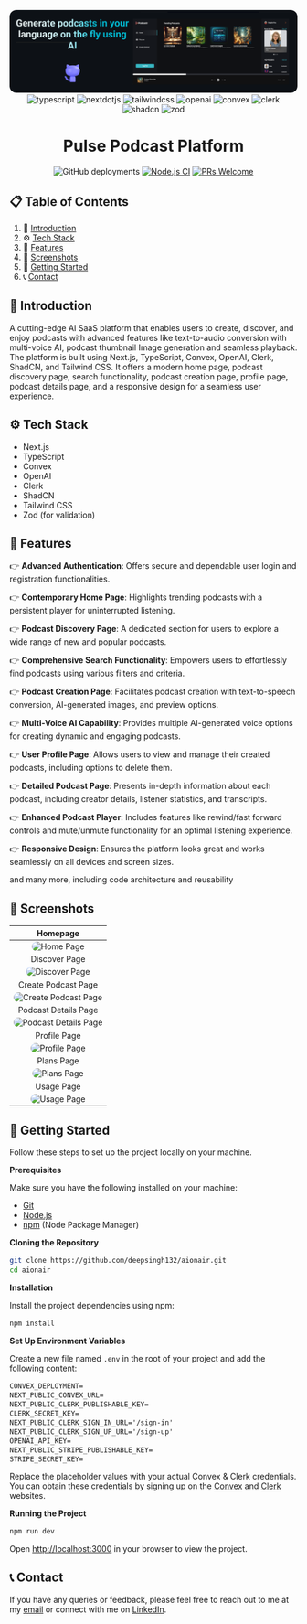 <div align="center">
  <br />
      <img src="public/banner.png" alt="Project Banner" style="border-radius:12px; max-width:100%;">
  <br />

  <div>
    <img src="https://img.shields.io/badge/-Typescript-black?style=for-the-badge&logoColor=white&logo=typescript&color=3178C6" alt="typescript" />
    <img src="https://img.shields.io/badge/-Next_._JS-black?style=for-the-badge&logoColor=white&logo=nextdotjs&color=000000" alt="nextdotjs" />
    <img src="https://img.shields.io/badge/-Tailwind_CSS-black?style=for-the-badge&logoColor=white&logo=tailwindcss&color=06B6D4" alt="tailwindcss" />
    <img src="https://img.shields.io/badge/-OpenAI-black?style=for-the-badge&logoColor=white&logo=openai&color=412991" alt="openai" />
    <img src="https://img.shields.io/badge/-Convex-black?style=for-the-badge&logoColor=white&logo=convex&color=FFD700" alt="convex" />
    <img src="https://img.shields.io/badge/-Clerk-black?style=for-the-badge&logoColor=white&logo=clerk&color=000000" alt="clerk" />
    <img src="https://img.shields.io/badge/shadcn%2Fui-000000?style=for-the-badge&logo=shadcnui&logoColor=white" alt="shadcn" />
    <img src="https://img.shields.io/badge/zod-%233068b7.svg?style=for-the-badge&logo=zod&logoColor=white)" alt="zod">

  </div>

  <h1 align="center">Pulse Podcast Platform</h1>

  ![GitHub deployments](https://img.shields.io/github/deployments/deepsingh132/aionair/production?label=build)
  [![Node.js CI](https://github.com/deepsingh132/aionair/actions/workflows/node.js.yml/badge.svg)](https://github.com/deepsingh132/aionair/actions/workflows/node.js.yml)
  [![PRs Welcome](https://img.shields.io/badge/PRs-welcome-brightgreen.svg)](https://reactjs.org/docs/how-to-contribute.html#your-first-pull-request)
  
  


</div>

## 📋 <a name="table">Table of Contents</a>

1. 🤖 [Introduction](#introduction)
2. ⚙️ [Tech Stack](#tech-stack)
3. 🔋 [Features](#features)
4. 📸 [Screenshots](#screenshots)
5. 🤸 [Getting Started](#getting-started)
6. 📞 [Contact](#contact)


## <a name="introduction">🤖 Introduction</a>

A cutting-edge AI SaaS platform that enables users to create, discover, and enjoy podcasts with advanced features like text-to-audio conversion with multi-voice AI, podcast thumbnail Image generation and seamless playback. The platform is built using Next.js, TypeScript, Convex, OpenAI, Clerk, ShadCN, and Tailwind CSS. It offers a modern home page, podcast discovery page, search functionality, podcast creation page, profile page, podcast details page, and a responsive design for a seamless user experience.

## <a name="tech-stack">⚙️ Tech Stack</a>

- Next.js
- TypeScript
- Convex
- OpenAI
- Clerk
- ShadCN
- Tailwind CSS
- Zod (for validation)

## <a name="features">🔋 Features</a>

👉 **Advanced Authentication**: Offers secure and dependable user login and registration functionalities.

👉 **Contemporary Home Page**: Highlights trending podcasts with a persistent player for uninterrupted listening.

👉 **Podcast Discovery Page**: A dedicated section for users to explore a wide range of new and popular podcasts.

👉 **Comprehensive Search Functionality**: Empowers users to effortlessly find podcasts using various filters and criteria.

👉 **Podcast Creation Page**: Facilitates podcast creation with text-to-speech conversion, AI-generated images, and preview options.

👉 **Multi-Voice AI Capability**: Provides multiple AI-generated voice options for creating dynamic and engaging podcasts.

👉 **User Profile Page**: Allows users to view and manage their created podcasts, including options to delete them.

👉 **Detailed Podcast Page**: Presents in-depth information about each podcast, including creator details, listener statistics, and transcripts.

👉 **Enhanced Podcast Player**: Includes features like rewind/fast forward controls and mute/unmute functionality for an optimal listening experience.

👉 **Responsive Design**: Ensures the platform looks great and works seamlessly on all devices and screen sizes.

and many more, including code architecture and reusability

## <a name="screenshots">📸 Screenshots</a>

| Homepage |
| :-----------: |
|  <img src="assets/screenshots/home.png" alt="Home Page" style="border-radius:12px; max-width:100%;">  |
| Discover Page |
| <img src="assets/screenshots/discover.png" alt="Discover Page" style="border-radius:12px; max-width:100%;">   |
| Create Podcast Page |
| <img src="assets/screenshots/create.png" alt="Create Podcast Page" style="border-radius:12px; max-width:100%;"> |
| Podcast Details Page |
|  <img src="assets/screenshots/podcast.png" alt="Podcast Details Page" style="border-radius:12px; max-width:100%;"> |
| Profile Page |
|  <img src="assets/screenshots/profile.png" alt="Profile Page" style="border-radius:12px; max-width:100%;"> |
| Plans Page |
|  <img src="assets/screenshots/plans.png" alt="Plans Page" style="border-radius:12px; max-width:100%;"> |
| Usage Page |
|  <img src="assets/screenshots/usage.png" alt="Usage Page" style="border-radius:12px; max-width:100%;"> |


## <a name="getting-started">🤸 Getting Started</a>

Follow these steps to set up the project locally on your machine.

**Prerequisites**

Make sure you have the following installed on your machine:

- [Git](https://git-scm.com/)
- [Node.js](https://nodejs.org/en)
- [npm](https://www.npmjs.com/) (Node Package Manager)

**Cloning the Repository**

```bash
git clone https://github.com/deepsingh132/aionair.git
cd aionair
```

**Installation**

Install the project dependencies using npm:

```bash
npm install
```

**Set Up Environment Variables**

Create a new file named `.env` in the root of your project and add the following content:

```env
CONVEX_DEPLOYMENT=
NEXT_PUBLIC_CONVEX_URL=
NEXT_PUBLIC_CLERK_PUBLISHABLE_KEY=
CLERK_SECRET_KEY=
NEXT_PUBLIC_CLERK_SIGN_IN_URL='/sign-in'
NEXT_PUBLIC_CLERK_SIGN_UP_URL='/sign-up'
OPENAI_API_KEY=
NEXT_PUBLIC_STRIPE_PUBLISHABLE_KEY=
STRIPE_SECRET_KEY=
```

Replace the placeholder values with your actual Convex & Clerk credentials. You can obtain these credentials by signing up on the [Convex](https://www.convex.dev/) and [Clerk](https://clerk.com/) websites.

**Running the Project**

```bash
npm run dev
```

Open [http://localhost:3000](http://localhost:3000) in your browser to view the project.



## <a name="contact">📞 Contact</a>

If you have any queries or feedback, please feel free to reach out to me at my [email](mailto:siktaroy27@gmail.com) or connect with me on [LinkedIn](https://www.linkedin.com/in/sikta-roy-2a0153234/).

<br />
<br />

